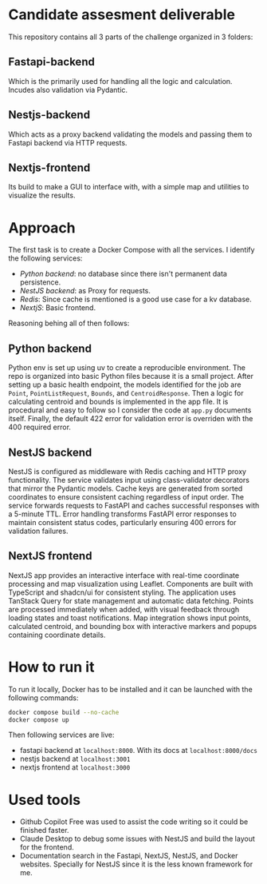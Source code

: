 # Candidate assesment deliverable

This repository contains all 3 parts of the challenge organized in 3 folders:

## Fastapi-backend
Which is the primarily used for handling all the logic and calculation. Incudes also validation via Pydantic.

## Nestjs-backend
Which acts as a proxy backend validating the models and passing them to Fastapi backend via HTTP requests.

## Nextjs-frontend
Its build to make a GUI to interface with, with a simple map and utilities to visualize the results.

# Approach
The first task is to create a Docker Compose with all the services. I identify the following services:
- *Python backend*: no database since there isn't permanent data persistence.
- *NestJS backend*: as Proxy for requests.
- *Redis*: Since cache is mentioned is a good use case for a kv database.
- *NextjS*: Basic frontend.

Reasoning behing all of then follows:

## Python backend
Python env is set up using uv to create a reproducible environment. The repo is organized into basic Python files because it is a small project.
After setting up a basic health endpoint, the models identified for the job are `Point`, `PointListRequest`, `Bounds`, and `CentroidResponse`.
Then a logic for calculating centroid and bounds is implemented in the app file. It is procedural and easy to follow so I consider the code at `app.py` documents itself.
Finally, the default 422 error for validation error is overriden with the 400 required error.

## NestJS backend
NestJS is configured as middleware with Redis caching and HTTP proxy functionality. The service validates input using class-validator decorators that mirror the Pydantic models.
Cache keys are generated from sorted coordinates to ensure consistent caching regardless of input order. The service forwards requests to FastAPI and caches successful responses with a 5-minute TTL.
Error handling transforms FastAPI error responses to maintain consistent status codes, particularly ensuring 400 errors for validation failures.

## NextJS frontend
NextJS app provides an interactive interface with real-time coordinate processing and map visualization using Leaflet. Components are built with TypeScript and shadcn/ui for consistent styling.
The application uses TanStack Query for state management and automatic data fetching. Points are processed immediately when added, with visual feedback through loading states and toast notifications.
Map integration shows input points, calculated centroid, and bounding box with interactive markers and popups containing coordinate details.

# How to run it
To run it locally, Docker has to be installed and it can be launched with the following commands:

```bash
docker compose build --no-cache
docker compose up
```

Then following services are live:
- fastapi backend at `localhost:8000`. With its docs at `localhost:8000/docs`
- nestjs backend at `localhost:3001`
- nextjs frontend at `localhost:3000`

# Used tools
- Github Copilot Free was used to assist the code writing so it could be finished faster.
- Claude Desktop to debug some issues with NestJS and build the layout for the frontend.
- Documentation search in the Fastapi, NextJS, NestJS, and Docker websites. Specially for NestJS since it is the less known framework for me.